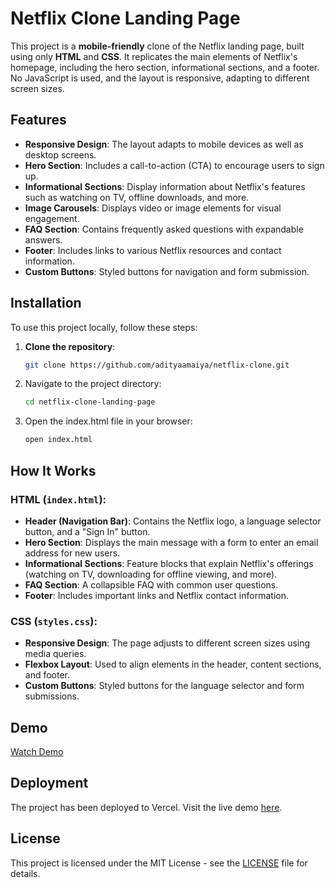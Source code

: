 # Netflix Clone Landing Page

This project is a **mobile-friendly** clone of the Netflix landing page, built using only **HTML** and **CSS**. It replicates the main elements of Netflix's homepage, including the hero section, informational sections, and a footer. No JavaScript is used, and the layout is responsive, adapting to different screen sizes.

## Features

- **Responsive Design**: The layout adapts to mobile devices as well as desktop screens.
- **Hero Section**: Includes a call-to-action (CTA) to encourage users to sign up.
- **Informational Sections**: Display information about Netflix's features such as watching on TV, offline downloads, and more.
- **Image Carousels**: Displays video or image elements for visual engagement.
- **FAQ Section**: Contains frequently asked questions with expandable answers.
- **Footer**: Includes links to various Netflix resources and contact information.
- **Custom Buttons**: Styled buttons for navigation and form submission.

## Installation

To use this project locally, follow these steps:

1. **Clone the repository**:

   ```bash
   git clone https://github.com/adityaamaiya/netflix-clone.git
   ```

2. Navigate to the project directory:

   ```bash
   cd netflix-clone-landing-page
   ```

3. Open the index.html file in your browser:

   ```bash
   open index.html
   ```

## How It Works

### HTML (`index.html`):

- **Header (Navigation Bar)**: Contains the Netflix logo, a language selector button, and a "Sign In" button.
- **Hero Section**: Displays the main message with a form to enter an email address for new users.
- **Informational Sections**: Feature blocks that explain Netflix's offerings (watching on TV, downloading for offline viewing, and more).
- **FAQ Section**: A collapsible FAQ with common user questions.
- **Footer**: Includes important links and Netflix contact information.

### CSS (`styles.css`):

- **Responsive Design**: The page adjusts to different screen sizes using media queries.
- **Flexbox Layout**: Used to align elements in the header, content sections, and footer.
- **Custom Buttons**: Styled buttons for the language selector and form submissions.

## Demo

[Watch Demo](https://youtu.be/xIu_E_vqC7E)

## Deployment

The project has been deployed to Vercel. Visit the live demo [here](https://nflix-clone-ten-rouge.vercel.app/).

## License

This project is licensed under the MIT License - see the [LICENSE](LICENSE) file for details.
